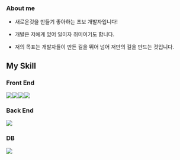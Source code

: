 

### **About me**

- 새로운것을 만들기 좋아하는 초보 개발자입니다!

- 개발은 저에게 있어 일이자 취미이기도 합니다.

- 저의 목표는 개발자들이 만든 길을 뛰어 넘어 저만의 길을 만드는 것입니다.

## My Skill

### Front End
<img src="https://img.shields.io/badge/javascript-F7DF1E?style=for-the-badge&logo=javascript&logoColor=black"><img src="https://img.shields.io/badge/html5-E34F26?style=for-the-badge&logo=html5&logoColor=black"><img src="https://img.shields.io/badge/css3-1572B6?style=for-the-badge&logo=css3&logoColor=black"><img src="https://img.shields.io/badge/react-61DAFB?style=for-the-badge&logo=react&logoColor=black">

### Back End
<img src="https://img.shields.io/badge/springboot-6DB33F?style=for-the-badge&logo=springboot&logoColor=black">

### DB
<img src="https://img.shields.io/badge/mysql-4479A1?style=for-the-badge&logo=mysql&logoColor=black">
